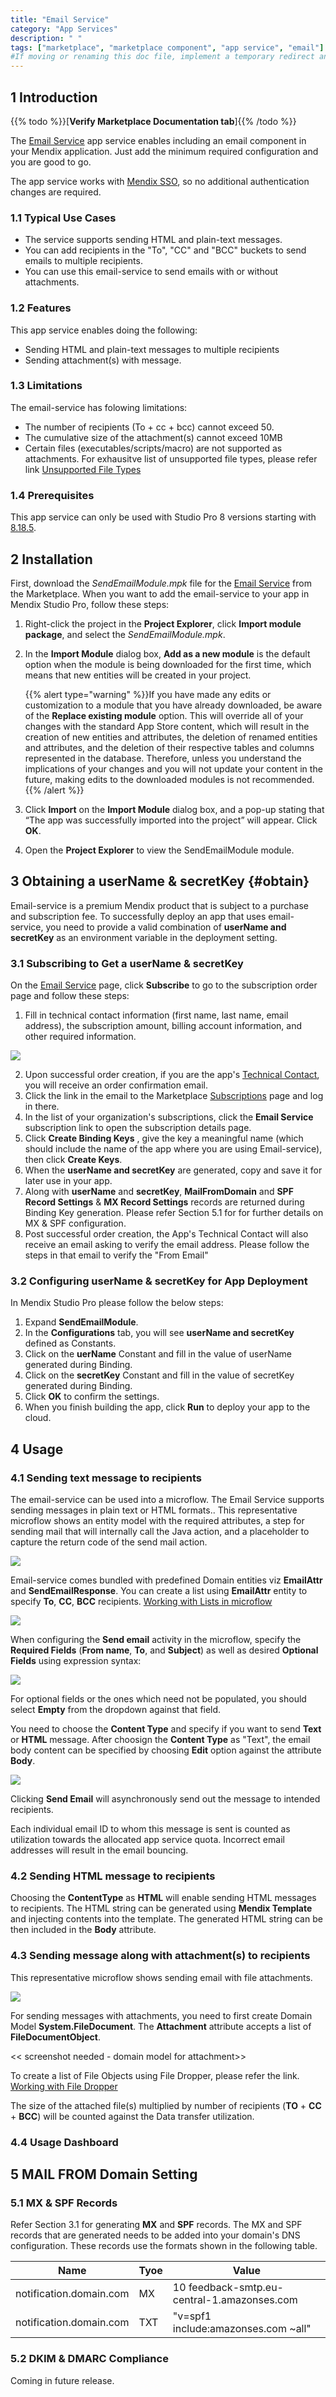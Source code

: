 ```yaml
---
title: "Email Service"
category: "App Services"
description: " "
tags: ["marketplace", "marketplace component", "app service", "email"]
#If moving or renaming this doc file, implement a temporary redirect and let the respective team know they should update the URL in the product. See Mapping to Products for more details. 
---
```


## 1 Introduction

{{% todo %}}[**Verify Marketplace Documentation tab**]{{% /todo %}}

The [Email Service](https://marketplace.mendix.com/link/component/118393) app service enables including an email component in your Mendix application. Just add the minimum required configuration and you are good to go.

The app service works with [Mendix SSO](/appstore/modules/mendix-sso), so no additional authentication changes are required.

### 1.1 Typical Use Cases

* The service supports sending HTML and plain-text messages.
* You can add recipients in the "To", "CC" and "BCC" buckets to send emails to multiple recipients. 
* You can use this email-service to send emails with or without attachments. 

### 1.2 Features

This app service enables doing the following:

* Sending HTML and plain-text messages to multiple recipients
* Sending attachment(s) with message.

### 1.3 Limitations
The email-service has folowing limitations:

*  The number of recipients (To + cc + bcc) cannot exceed 50.
*  The cumulative size of the attachment(s) cannot exceed 10MB
*  Certain files (executables/scripts/macro) are not supported as attachments. For exhausitve list of unsupported file types, please refer link [Unsupported File Types](https://docs.aws.amazon.com/ses/latest/DeveloperGuide/mime-types-appendix.html)

### 1.4 Prerequisites
This app service can only be used with Studio Pro 8 versions starting with [8.18.5](../../releasenotes/studio-pro/8.18#8185).

## 2 Installation

First, download the *SendEmailModule.mpk* file for the [Email Service](https://marketplace.mendix.com/link/component/118393) from the Marketplace. When you want to add the email-service to your app in Mendix Studio Pro, follow these steps:

1. Right-click the project in the **Project Explorer**, click **Import module package**, and select the *SendEmailModule.mpk*. 
2.  In the **Import Module** dialog box, **Add as a new module** is the default option when the module is being downloaded for the first time, which means that new entities will be created in your project.
	
	{{% alert type="warning" %}}If you have made any edits or customization to a module that you have already downloaded, be aware of the **Replace existing module** option. This will override all of your changes with the standard App Store content, which will result in the creation of new entities and attributes, the deletion of renamed entities and attributes, and the deletion of their respective tables and columns represented in the database. Therefore, unless you understand the implications of your changes and you will not update your content in the future, making edits to the downloaded modules is not recommended.{{% /alert %}}

3. Click **Import** on the **Import Module** dialog box, and a pop-up stating that “The app was successfully imported into the project” will appear. Click **OK**.
4. Open the **Project Explorer** to view the SendEmailModule module.

## 3 Obtaining a userName & secretKey {#obtain}

Email-service is a premium Mendix product that is subject to a purchase and subscription fee. To successfully deploy an app that uses email-service, you need to provide a valid combination of **userName and secretKey** as an environment variable in the deployment setting.

### 3.1  Subscribing to Get a userName & secretKey

On the [Email Service](https://marketplace.mendix.com/link/component/118393) page, click **Subscribe** to go to the subscription order page and follow these steps:

1. Fill in technical contact information (first name, last name, email address), the subscription amount, billing account information, and other required information. 

 ![](attachments/email-service/technical_contact.png)

2. Upon successful order creation, if you are the app's [Technical Contact](/developerportal/collaborate/app-roles#technical-contact), you will receive an order confirmation email.
3. Click the link in the email to the Marketplace [Subscriptions](/appstore/general/app-store-overview#subscriptions) page and log in there.
4. In the list of your organization's subscriptions, click the **Email Service** subscription link to open the subscription details page.
5. Click **Create Binding Keys** , give the key a meaningful name (which should include the name of the app where you are using Email-service), then click **Create Keys**.
6. When the **userName and secretKey** are generated, copy and save it for later use in your app.
7. Along with **userName** and **secretKey**, **MailFromDomain** and **SPF Record Settings** & **MX Record Settings** records are returned during Binding Key generation. Please refer Section 5.1 for for further details on MX & SPF configuration.
8. Post successful order creation, the App's Technical Contact will also receive an email asking to verify the email address. Please follow the steps in that email to verify the "From Email"

### 3.2 Configuring userName & secretKey for App Deployment

In Mendix Studio Pro please follow the below steps:

1. Expand **SendEmailModule**.
2. In the **Configurations** tab, you will see **userName and secretKey** defined as Constants. 
3. Click on the **uerName** Constant and fill in the value of userName generated during Binding.
4. Click on the **secretKey** Constant and fill in the value of secretKey generated during Binding.
5. Click **OK** to confirm the settings.
6. When you finish building the app, click **Run** to deploy your app to the cloud.


## 4 Usage

### 4.1 Sending text message to recipients 

The email-service can be used into a microflow. The Email Service supports sending messages in plain text or HTML formats.. This representative microflow shows an entity model with the required attributes, a step for sending mail that will internally call the Java action, and a placeholder to capture the return code of the send mail action.

![](attachments/email-service/email-text-microflow.png)

Email-service comes bundled with predefined Domain entities viz **EmailAttr** and **SendEmailResponse**. You can create a list using **EmailAttr** entity to specify  **To**, **CC**, **BCC** recipients. 
[Working with Lists in microflow](https://docs.mendix.com/howto/logic-business-rules/working-with-lists-in-a-microflow)

![](attachments/email-service/inbuilt-domain-entities.png)
	
When configuring the **Send email** activity in the microflow, specify the **Required Fields** (**From name**, **To**, and **Subject**) as well as desired **Optional Fields** using expression syntax:

![](attachments/email-service/attributes.png)

For optional fields or the ones which need not be populated, you should select **Empty** from the dropdown against that field.

You need to choose the **Content Type** and specify if you want to send **Text** or **HTML** message. After choosign the **Content Type** as "Text", the email body content can be specified by choosing **Edit** option against the attribute **Body**.

![](attachments/email-service/content-type-text.png)

Clicking **Send Email** will asynchronously send out the message to intended recipients.

Each individual email ID to whom this message is sent is counted as utilization towards the allocated app service quota. Incorrect email addresses will result in the email bouncing.

### 4.2 Sending HTML message to recipients

Choosing the **ContentType** as **HTML** will enable sending HTML messages to recipients.
The HTML string can be generated using **Mendix Template** and injecting contents into the template. The generated HTML string can be then included in the **Body** attribute.

### 4.3 Sending message along with attachment(s) to recipients

This representative microflow shows sending email with file attachments.
	
![](attachments/email-service/microflow.png)
	
For sending messages with attachments, you need to first create Domain Model **System.FileDocument**. The **Attachment** attribute accepts a list of **FileDocumentObject**. 

<< screenshot needed - domain model for attachment>>

To create a list of File Objects using File Dropper, please refer the link.
[Working with File Dropper](https://marketplace.mendix.com/link/component/111497)

The size of the attached file(s) multiplied by number of recipients (**TO** + **CC** + **BCC**) will be counted against the Data transfer utilization.

### 4.4 Usage Dashboard


## 5 MAIL FROM Domain Setting

### 5.1 MX & SPF Records

Refer Section 3.1 for generating **MX** and **SPF** records.
The MX and SPF records that are generated needs to be added into your domain's DNS configuration. These records use the formats shown in the following table.

| Name | Tyoe | Value |
| --- | --- | --- |
| notification.domain.com | MX | 10 feedback-smtp.eu-central-1.amazonses.com |
| notification.domain.com | TXT | "v=spf1 include:amazonses.com ~all" |

### 5.2 DKIM & DMARC Compliance
Coming in future release.
